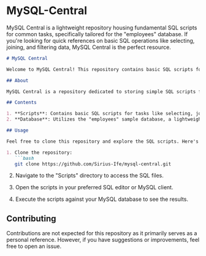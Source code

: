 # MySQL-Central
MySQL Central is a lightweight repository housing fundamental SQL scripts for common tasks, specifically tailored for the "employees" database. If you're looking for quick references on basic SQL operations like selecting, joining, and filtering data, MySQL Central is the perfect resource.

```markdown
# MySQL Central

Welcome to MySQL Central! This repository contains basic SQL scripts for common tasks using the "employees" database.

## About

MySQL Central is a repository dedicated to storing simple SQL scripts for common tasks such as selecting, joining, and manipulating data using the "employees" database. Whether you're new to SQL or need quick references for basic queries, MySQL Central is here to help you get started.

## Contents

1. **Scripts**: Contains basic SQL scripts for tasks like selecting, joining, and filtering data.
2. **Database**: Utilizes the "employees" sample database, a lightweight database often used for educational purposes.

## Usage

Feel free to clone this repository and explore the SQL scripts. Here's how you can get started:

1. Clone the repository:
   ```bash
   git clone https://github.com/Sirius-Ife/mysql-central.git
   ```

2. Navigate to the "Scripts" directory to access the SQL files.

3. Open the scripts in your preferred SQL editor or MySQL client.

4. Execute the scripts against your MySQL database to see the results.

## Contributing

Contributions are not expected for this repository as it primarily serves as a personal reference. However, if you have suggestions or improvements, feel free to open an issue.
